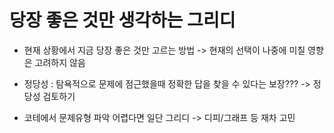 # 당장 좋은 것만 생각하는 그리디

* 현재 상황에서 지금 당장 좋은 것만 고르는 방법 
    -> 현재의 선택이 나중에 미칠 영향은 고려하지 않음

* 정당성
    : 탐욕적으로 문제에 점근했을때 정확한 답을 찾을 수 있다는 보장???
        -> 정당성 검토하기 

* 코테에서 문제유형 파악 어렵다면 
    일단 그리디 -> 디피/그래프 등 재차 고민